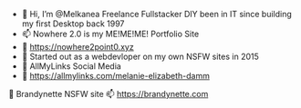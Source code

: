 - 👋 Hi, I’m @Melkanea Freelance Fullstacker DIY been in IT since building my first Desktop back 1997
- 📫 Nowhere 2.0 is my ME!ME!ME! Portfolio Site 
- 👀 https://nowhere2point0.xyz
- 🌱 Started out as a webdevloper on my own NSFW sites in 2015 
- 👋 AllMyLinks Social Media
- 👋 https://allmylinks.com/melanie-elizabeth-damm


💞️ Brandynette NSFW site
📫 https://brandynette.com


